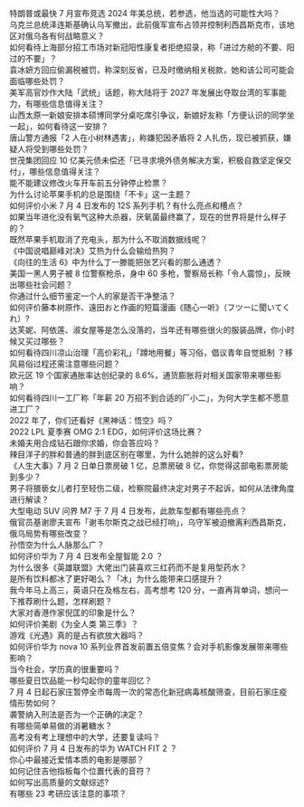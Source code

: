 特朗普或最快 7 月宣布竞选 2024 年美总统，若参选，他当选的可能性大吗？  
乌克兰总统泽连斯基确认乌军撤出，此前俄军宣布占领并控制利西昌斯克市，该地区对俄乌各有何战略意义？  
如何看待上海部分招工市场对新冠阳性康复者拒绝招录，称「进过方舱的不要、阳过的不要」？  
袁冰妍方回应偷漏税被罚，称深刻反省，已及时缴纳相关税款，她和该公司可能会面临哪些处罚？  
美军高官炒作大陆「武统」话题，称大陆将于 2027 年发展出夺取台湾的军事能力，有哪些信息值得关注？  
山西太原一新娘安排本硕博同学分桌吃席引争议，新娘好友称「方便认识的同学坐一起」，如何看待这一安排？  
唐山警方通报「2 人在小树林遇害」，称嫌犯因矛盾将 2 人扎伤，现已被抓获，嫌疑人将受到哪些处罚？  
世茂集团回应 10 亿美元债未偿还「已寻求境外债务解决方案，积极自救坚定保交付」，哪些信息值得关注？  
能不能建议修改火车开车前五分钟停止检票？  
为什么讨论苹果手机的总是围绕「不卡」这一主题？  
如何评价小米 7 月 4 日发布的 12S 系列手机？有什么亮点和槽点？  
如果当年进化没有氧气这种大杀器，厌氧菌最终赢了，现在的世界将是什么样子的？  
既然苹果手机取消了充电头，那为什么不取消数据线呢？  
《中国说唱巅峰对决》艾热为什么会输给热狗？  
《向往的生活 6》中为什么丁一滕能把张艺兴看的那么通透？  
美国一黑人男子被 8 位警察枪杀，身中 60 多枪，警察局长称「令人震惊」，反映出哪些社会问题？  
你通过什么细节鉴定一个人的家是否干净整洁？  
如何评价藤本树原作、遠田おと​​​作画的短篇漫画《随心一听》（フツーに聞いてくれ）?  
达芙妮、阿依莲、淑女屋等是怎么没落的，当年还有哪些很火的服装品牌，你小时候又买过哪些？  
如何看待四川凉山治理「高价彩礼」「蹲地用餐」等习俗，倡议青年自觉抵制 ？移风易俗过程还需注意哪些问题？  
欧元区 19 个国家通胀率达创纪录的 8.6%，通货膨胀将对相关国家带来哪些影响？  
如何看待四川一工厂称「年薪 20 万招不到合适的厂小二」，为何大学生都不愿意进工厂？  
2022 年了，你们还看好《黑神话：悟空》吗？  
2022 LPL 夏季赛 OMG 2:1 EDG，如何评价这场比赛？  
未婚夫用合成钻石跟你求婚，你会答应吗？  
辣目洋子的胖和普通的胖到底区别在哪里，为什么她胖的这么好看?  
《人生大事》7 月 2 日单日票房破 1 亿，总票房破 8 亿，你觉得这部电影票房能到多少？  
男子将猥亵女儿者打至轻伤二级，检察院最终决定对男子不起诉，如何从法律角度进行解读？  
大型电动 SUV 问界 M7 于 7 月 4 日发布，此款车型都有哪些亮点？  
俄官员基谢廖夫宣布「谢韦尔斯克之战已经打响」，乌守军被迫撤离利西昌斯克，俄乌局势有哪些改变？  
孙悟空为什么人脉那么广？  
如何评价华为 7 月 4 日发布全屋智能 2.0 ？  
为什么很多《英雄联盟》大佬出门装喜欢三红药而不是复用型药水？  
是所有饮料都冰了更好喝么？「冰」为什么能带来口感提升？  
我今年马上高三，英语只在及格左右，高考想考 120 分，一直再背单词，想问一下推荐刷什么题，怎样刷题？  
大家对香港作家倪匡的印象是什么？  
如何评价美剧《为全人类 第三季》？  
游戏《光遇》真的是占有欲放大器吗？  
如何评价华为 nova 10 系列业界首发前置五倍变焦？会对手机影像发展带来哪些影响？  
当今社会，学历真的很重要吗？  
哪些夏日饮品能一秒勾起你的童年回忆？  
7 月 4 日起石家庄暂停全市每周一次的常态化新冠病毒核酸筛查，目前石家庄疫情形势如何？  
袭警纳入刑法是否为一个正确的决定？  
有哪些简单易做的消暑糖水？  
高考没有考上理想中的大学，还要复读吗？  
如何评价 7 月 4 日发布的华为 WATCH FIT 2 ？  
你心中最接近爱情本质的电影是哪部？  
如何记住吉他指板每个位置代表的音符？  
如何写出高质量的文献综述?  
有哪些 23 考研应该注意的事项？  
